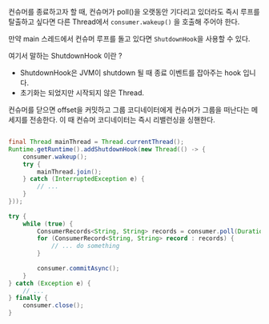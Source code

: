 
컨슈머를 종료하고자 할 때, 컨슈머가 poll()을 오랫동안 기다리고 있더라도 즉시 루프를 탈출하고 싶다면 
다른 Thread에서 `consumer.wakeup()` 을 호출해 주어야 한다.

만약 main 스레드에서 컨슈머 루프를 돌고 있다면 `ShutdownHook`을 사용할 수 있다.

여기서 말하는 ShutdownHook 이란 ? 
- ShutdownHook은 JVM이 shutdown 될 때 종료 이벤트를 잡아주는 hook 입니다.
- 초기화는 되었지만 시작되지 않은 Thread.

컨슈머를 닫으면 offset을 커밋하고 그룹 코디네이터에게 컨슈머가 그룹을 떠난다는 메세지를 전송한다.
이 때 컨슈머 코디네이터는 즉시 리밸런싱을 싱핸한다.

```java

final Thread mainThread = Thread.currentThread();  
Runtime.getRuntime().addShutdownHook(new Thread(() -> {  
    consumer.wakeup();  
    try {  
        mainThread.join();  
    } catch (InterruptedException e) {  
        // ...  
    }  
}));  
  
try {  
    while (true) {  
        ConsumerRecords<String, String> records = consumer.poll(Duration.ofSeconds(10));  
        for (ConsumerRecord<String, String> record : records) {  
            // ... do something  
        }  
  
        consumer.commitAsync();  
    }  
} catch (Exception e) {  
    // ...  
} finally {  
    consumer.close();  
}

```